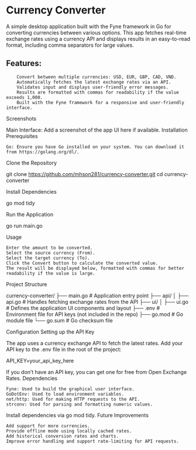 # Currency Converter

A simple desktop application built with the Fyne framework in Go for converting currencies between various options. This app fetches real-time exchange rates using a currency API and displays results in an easy-to-read format, including comma separators for large values.

## Features:

```plaintext
    Convert between multiple currencies: USD, EUR, GBP, CAD, VND.
    Automatically fetches the latest exchange rates via an API.
    Validates input and displays user-friendly error messages.
    Results are formatted with commas for readability if the value exceeds 1,000.
    Built with the Fyne framework for a responsive and user-friendly interface.
```

Screenshots

Main Interface: Add a screenshot of the app UI here if available.
Installation
Prerequisites

    Go: Ensure you have Go installed on your system. You can download it from https://golang.org/dl/.

Clone the Repository

git clone https://github.com/mhson281/currency-converter.git
cd currency-converter

Install Dependencies

go mod tidy

Run the Application

go run main.go

Usage

    Enter the amount to be converted.
    Select the source currency (From).
    Select the target currency (To).
    Click the Convert button to calculate the converted value.
    The result will be displayed below, formatted with commas for better readability if the value is large.

Project Structure

currency-converter/
├── main.go         # Application entry point
├── api/
│   ├── api.go      # Handles fetching exchange rates from the API
├── ui/
│   ├── ui.go       # Defines the application UI components and layout
├── .env            # Environment file for API keys (not included in the repo)
├── go.mod          # Go module file
└── go.sum          # Go checksum file

Configuration
Setting up the API Key

The app uses a currency exchange API to fetch the latest rates. Add your API key to the .env file in the root of the project:

API_KEY=your_api_key_here

If you don’t have an API key, you can get one for free from Open Exchange Rates.
Dependencies

    Fyne: Used to build the graphical user interface.
    GoDotEnv: Used to load environment variables.
    net/http: Used for making HTTP requests to the API.
    strconv: Used for parsing and formatting numeric values.

Install dependencies via go mod tidy.
Future Improvements

    Add support for more currencies.
    Provide offline mode using locally cached rates.
    Add historical conversion rates and charts.
    Improve error handling and support rate-limiting for API requests.
